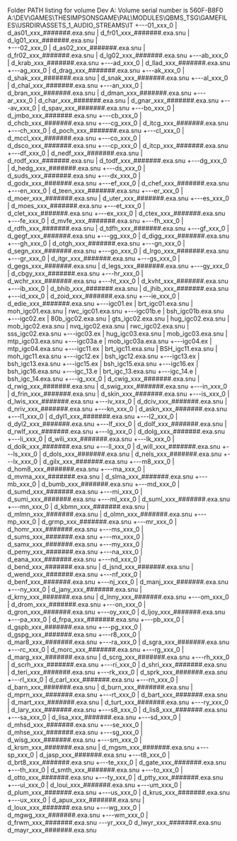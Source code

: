 Folder PATH listing for volume Dev A:
Volume serial number is 560F-B8F0
A:\DEV\GAMES\THESIMPSONSGAME\PAL\MODULES\QBMS_TSG\GAMEFILES\USRDIR\ASSETS_1_AUDIO_STREAMS\IT
+---01_xxx_0
|       d_as01_xxx_#######.exa.snu
|       d_fr01_xxx_#######.exa.snu
|       d_lg01_xxx_#######.exa.snu
|       
+---02_xxx_0
|       d_as02_xxx_#######.exa.snu
|       d_fr02_xxx_#######.exa.snu
|       d_lg02_xxx_#######.exa.snu
+---ab_xxx_0
|       d_krab_xxx_#######.exa.snu
+---ad_xxx_0
|       d_llad_xxx_#######.exa.snu
+---ag_xxx_0
|       d_drag_xxx_#######.exa.snu
+---ak_xxx_0
|       d_shak_xxx_#######.exa.snu
|       d_snak_xxx_#######.exa.snu
+---al_xxx_0
|       d_chal_xxx_#######.exa.snu
+---an_xxx_0
|       d_bran_xxx_#######.exa.snu
|       d_dman_xxx_#######.exa.snu
+---ar_xxx_0
|       d_char_xxx_#######.exa.snu
|       d_gnar_xxx_#######.exa.snu
+---av_xxx_0
|       d_spav_xxx_#######.exa.snu
+---bo_xxx_0
|       d_jmbo_xxx_#######.exa.snu
+---cb_xxx_0
|       d_chcb_xxx_#######.exa.snu
+---cg_xxx_0
|       d_itcg_xxx_#######.exa.snu
+---ch_xxx_0
|       d_poch_xxx_#######.exa.snu
+---cl_xxx_0
|       d_mccl_xxx_#######.exa.snu
+---co_xxx_0
|       d_dsco_xxx_#######.exa.snu
+---cp_xxx_0
|       d_itcp_xxx_#######.exa.snu
+---df_xxx_0
|       d_nedf_xxx_#######.exa.snu
|       d_rodf_xxx_#######.exa.snu
|       d_todf_xxx_#######.exa.snu
+---dg_xxx_0
|       d_hedg_xxx_#######.exa.snu
+---ds_xxx_0
|       d_suds_xxx_#######.exa.snu
+---dx_xxx_0
|       d_godx_xxx_#######.exa.snu
+---ef_xxx_0
|       d_chef_xxx_#######.exa.snu
+---en_xxx_0
|       d_teen_xxx_#######.exa.snu
+---er_xxx_0
|       d_moer_xxx_#######.exa.snu
|       d_uter_xxx_#######.exa.snu
+---es_xxx_0
|       d_moes_xxx_#######.exa.snu
+---et_xxx_0
|       d_clet_xxx_#######.exa.snu
+---ex_xxx_0
|       d_ctex_xxx_#######.exa.snu
+---fe_xxx_0
|       d_mvfe_xxx_#######.exa.snu
+---fh_xxx_0
|       d_rdfh_xxx_#######.exa.snu
|       d_tdfh_xxx_#######.exa.snu
+---gf_xxx_0
|       d_gegf_xxx_#######.exa.snu
+---gg_xxx_0
|       d_digg_xxx_#######.exa.snu
+---gh_xxx_0
|       d_otgh_xxx_#######.exa.snu
+---gn_xxx_0
|       d_segn_xxx_#######.exa.snu
+---go_xxx_0
|       d_lrgo_xxx_#######.exa.snu
+---gr_xxx_0
|       d_itgr_xxx_#######.exa.snu
+---gs_xxx_0
|       d_gegs_xxx_#######.exa.snu
|       d_legs_xxx_#######.exa.snu
+---gy_xxx_0
|       d_cbgy_xxx_#######.exa.snu
+---hr_xxx_0
|       d_wchr_xxx_#######.exa.snu
+---ht_xxx_0
|       d_kvht_xxx_#######.exa.snu
+---ib_xxx_0
|       d_bhib_xxx_#######.exa.snu
|       d_jhib_xxx_#######.exa.snu
+---id_xxx_0
|       d_zoid_xxx_#######.exa.snu
+---ie_xxx_0
|       d_edie_xxx_#######.exa.snu
+---igc01.ex
|       brt_igc01.exa.snu
|       moh_igc01.exa.snu
|       rwc_igc01.exa.snu
+---igc01b.e
|       bsh_igc01b.exa.snu
+---igc02.ex
|       80b_igc02.exa.snu
|       gts_igc02.exa.snu
|       hug_igc02.exa.snu
|       mob_igc02.exa.snu
|       nvq_igc02.exa.snu
|       rwc_igc02.exa.snu
|       sss_igc02.exa.snu
+---igc03.ex
|       hug_igc03.exa.snu
|       mob_igc03.exa.snu
|       mtp_igc03.exa.snu
+---igc03a.e
|       mob_igc03a.exa.snu
+---igc04.ex
|       mtp_igc04.exa.snu
+---igc11.ex
|       brt_igc11.exa.snu
|       BSH_igc11.exa.snu
|       moh_igc11.exa.snu
+---igc12.ex
|       bsh_igc12.exa.snu
+---igc13.ex
|       bsh_igc13.exa.snu
+---igc15.ex
|       bsh_igc15.exa.snu
+---igc16.ex
|       bsh_igc16.exa.snu
+---igc_13.e
|       brt_igc_13.exa.snu
+---igc_14.e
|       bsh_igc_14.exa.snu
+---ig_xxx_0
|       d_cwig_xxx_#######.exa.snu
|       d_rwig_xxx_#######.exa.snu
|       d_swig_xxx_#######.exa.snu
+---in_xxx_0
|       d_frin_xxx_#######.exa.snu
|       d_skin_xxx_#######.exa.snu
+---is_xxx_0
|       d_lwis_xxx_#######.exa.snu
+---iv_xxx_0
|       d_dciv_xxx_#######.exa.snu
|       d_nriv_xxx_#######.exa.snu
+---kn_xxx_0
|       d_askn_xxx_#######.exa.snu
+---l1_xxx_0
|       d_dyl1_xxx_#######.exa.snu
+---l2_xxx_0
|       d_dyl2_xxx_#######.exa.snu
+---lf_xxx_0
|       d_dolf_xxx_#######.exa.snu
|       d_rwlf_xxx_#######.exa.snu
+---lg_xxx_0
|       d_dolg_xxx_#######.exa.snu
+---li_xxx_0
|       d_wili_xxx_#######.exa.snu
+---lk_xxx_0
|       d_dolk_xxx_#######.exa.snu
+---ll_xxx_0
|       d_will_xxx_#######.exa.snu
+---ls_xxx_0
|       d_dols_xxx_#######.exa.snu
|       d_nels_xxx_#######.exa.snu
+---lx_xxx_0
|       d_gilx_xxx_#######.exa.snu
+---m8_xxx_0
|       d_hom8_xxx_#######.exa.snu
+---ma_xxx_0
|       d_mvma_xxx_#######.exa.snu
|       d_slma_xxx_#######.exa.snu
+---mb_xxx_0
|       d_bumb_xxx_#######.exa.snu
+---md_xxx_0
|       d_sumd_xxx_#######.exa.snu
+---mi_xxx_0
|       d_sumi_xxx_#######.exa.snu
+---ml_xxx_0
|       d_suml_xxx_#######.exa.snu
+---mn_xxx_0
|       d_kbmn_xxx_#######.exa.snu
|       d_mlmn_xxx_#######.exa.snu
|       d_olmn_xxx_#######.exa.snu
+---mp_xxx_0
|       d_grmp_xxx_#######.exa.snu
+---mr_xxx_0
|       d_homr_xxx_#######.exa.snu
+---ms_xxx_0
|       d_sums_xxx_#######.exa.snu
+---mx_xxx_0
|       d_samx_xxx_#######.exa.snu
+---my_xxx_0
|       d_pemy_xxx_#######.exa.snu
+---na_xxx_0
|       d_eana_xxx_#######.exa.snu
+---nd_xxx_0
|       d_bend_xxx_#######.exa.snu
|       d_jsnd_xxx_#######.exa.snu
|       d_wend_xxx_#######.exa.snu
+---nf_xxx_0
|       d_benf_xxx_#######.exa.snu
+---nj_xxx_0
|       d_manj_xxx_#######.exa.snu
+---ny_xxx_0
|       d_jany_xxx_#######.exa.snu
|       d_krny_xxx_#######.exa.snu
|       d_lnny_xxx_#######.exa.snu
+---om_xxx_0
|       d_drom_xxx_#######.exa.snu
+---on_xxx_0
|       d_gron_xxx_#######.exa.snu
+---oy_xxx_0
|       d_ljoy_xxx_#######.exa.snu
+---pa_xxx_0
|       d_frpa_xxx_#######.exa.snu
+---pb_xxx_0
|       d_gspb_xxx_#######.exa.snu
+---pg_xxx_0
|       d_gspg_xxx_#######.exa.snu
+---r8_xxx_0
|       d_mar8_xxx_#######.exa.snu
+---ra_xxx_0
|       d_sgra_xxx_#######.exa.snu
+---rc_xxx_0
|       d_morc_xxx_#######.exa.snu
+---rg_xxx_0
|       d_marg_xxx_#######.exa.snu
|       d_scrg_xxx_#######.exa.snu
+---rh_xxx_0
|       d_scrh_xxx_#######.exa.snu
+---ri_xxx_0
|       d_shri_xxx_#######.exa.snu
|       d_teri_xxx_#######.exa.snu
+---rk_xxx_0
|       d_sprk_xxx_#######.exa.snu
+---rl_xxx_0
|       d_carl_xxx_#######.exa.snu
+---rn_xxx_0
|       d_barn_xxx_#######.exa.snu
|       d_burn_xxx_#######.exa.snu
|       d_mprn_xxx_#######.exa.snu
+---rt_xxx_0
|       d_bart_xxx_#######.exa.snu
|       d_mart_xxx_#######.exa.snu
|       d_turt_xxx_#######.exa.snu
+---ry_xxx_0
|       d_lary_xxx_#######.exa.snu
+---s8_xxx_0
|       d_lis8_xxx_#######.exa.snu
+---sa_xxx_0
|       d_lisa_xxx_#######.exa.snu
+---sd_xxx_0
|       d_mhsd_xxx_#######.exa.snu
+---se_xxx_0
|       d_mhse_xxx_#######.exa.snu
+---sg_xxx_0
|       d_wisg_xxx_#######.exa.snu
+---sm_xxx_0
|       d_krsm_xxx_#######.exa.snu
|       d_mgsm_xxx_#######.exa.snu
+---sp_xxx_0
|       d_jasp_xxx_#######.exa.snu
+---t8_xxx_0
|       d_brt8_xxx_#######.exa.snu
+---te_xxx_0
|       d_gate_xxx_#######.exa.snu
+---th_xxx_0
|       d_smth_xxx_#######.exa.snu
+---to_xxx_0
|       d_otto_xxx_#######.exa.snu
+---ty_xxx_0
|       d_ptty_xxx_#######.exa.snu
+---ui_xxx_0
|       d_loui_xxx_#######.exa.snu
+---um_xxx_0
|       d_plum_xxx_#######.exa.snu
+---us_xxx_0
|       d_krus_xxx_#######.exa.snu
+---ux_xxx_0
|       d_apux_xxx_#######.exa.snu
|       d_loux_xxx_#######.exa.snu
+---wg_xxx_0
|       d_mgwg_xxx_#######.exa.snu
+---wm_xxx_0
|       d_frwm_xxx_#######.exa.snu
\---yr_xxx_0
        d_lwyr_xxx_#######.exa.snu
        d_mayr_xxx_#######.exa.snu
        
